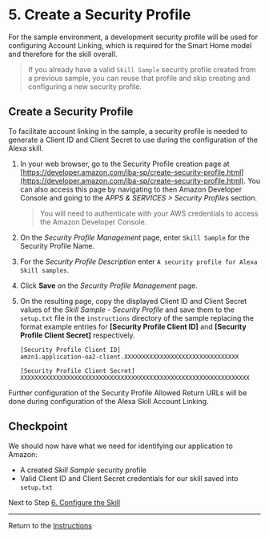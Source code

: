 # 5. Create a Security Profile

For the sample environment, a development security profile will be used for configuring Account Linking, which is required for the Smart Home model and therefore for the skill overall.

> If you already have a valid `Skill Sample` security profile created from a previous sample, you can reuse that profile and skip creating and configuring a new security profile.

## Create a Security Profile

To facilitate account linking in the sample, a security profile is needed to generate a Client ID and Client Secret to use during the configuration of the Alexa skill.

1. In your web browser, go to the Security Profile creation page at [https://developer.amazon.com/iba-sp/create-security-profile.html](https://developer.amazon.com/iba-sp/create-security-profile.html). You can also access this page by navigating to then Amazon Developer Console and going to the *APPS & SERVICES > Security Profiles* section.

	> You will need to authenticate with your AWS credentials to access the Amazon Developer Console.
	
2. On the *Security Profile Management* page, enter `Skill Sample` for the Security Profile Name.
3. For the *Security Profile Description* enter `A security profile for Alexa Skill samples`.
4. Click **Save** on the *Security Profile Management* page.
5. On the resulting page, copy the displayed Client ID and Client Secret values of the *Skill Sample - Security Profile* and save them to the `setup.txt` file in the `instructions` directory of the sample replacing the format example entries for **[Security Profile Client ID]** and **[Security Profile Client Secret]** respectively.

	```
	[Security Profile Client ID]
	amzn1.application-oa2-client.XXXXXXXXXXXXXXXXXXXXXXXXXXXXXXXX

	[Security Profile Client Secret]
	XXXXXXXXXXXXXXXXXXXXXXXXXXXXXXXXXXXXXXXXXXXXXXXXXXXXXXXXXXXXXXXX
	```

Further configuration of the Security Profile Allowed Return URLs will be done during configuration of the Alexa Skill Account Linking.

## Checkpoint
We should now have what we need for identifying our application to Amazon:

- A created *Skill Sample* security profile
- Valid Client ID and Client Secret credentials for our skill saved into `setup.txt`

Next to Step [6. Configure the Skill](configure-the-skill.md)

___
Return to the [Instructions](README.md)
